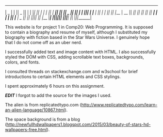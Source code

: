  ______    _______  _______  ______   __   __  _______ 
|    _ |  |       ||   _   ||      | |  |_|  ||       |
|   | ||  |    ___||  |_|  ||  _    ||       ||    ___|
|   |_||_ |   |___ |       || | |   ||       ||   |___ 
|    __  ||    ___||       || |_|   ||       ||    ___|
|   |  | ||   |___ |   _   ||       || ||_|| ||   |___ 
|___|  |_||_______||__| |__||______| |_|   |_||_______|

This website is for project 1 in Comp20: Web Programming.
It is supposed to contain a biography and resume of myself, although
I substituted my biography with fiction based in the Star Wars Universe.
I genuinely hope that I do not come off as an uber nerd.

I successfully added text and image content with HTML.
I also successfully styled the DOM with CSS, adding scrollable text
boxes, backgrounds, colors, and fonts.

I consulted threads on stackexchange.com and w3school for brief introductions
to certain HTML elements and CSS stylings.

I spent approximately 6 hours on this assignment.

***EDIT***
I forgot to add the source for the images I used. 

The alien is from replicatedtypo.com (http://www.replicatedtypo.com/learn-an-alien-language/10867.html).

The space background is from a blog (http://newfullhdwallpapers1.blogspot.com/2015/03/beauty-of-stars-hd-wallpapers-free.html).
